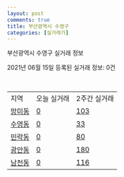 ```yaml
---
layout: post
comments: true
title: 부산광역시 수영구
categories: [실거래가]
---
```


부산광역시 수영구 실거래 정보

2021년 06월 15일 등록된 실거래 정보: 0건

<script type="text/javascript">
  google.charts.load('current', {'packages':['corechart']});
  google.charts.setOnLoadCallback(drawChart);

  function drawChart() {
    var data = google.visualization.arrayToDataTable([['거래일', '매매', '전월세', '전매'], ['2021-02', 10, 34, 1], ['2021-03', 20, 44, 0], ['2021-04', 0, 7, 0]]);

    var options = {
      title: '최근 2개월간 거래량 추이',
      legend: { position: 'bottom' }
    };

    var chart = new google.visualization.LineChart(document.getElementById('columnchart_material'));
    chart.draw(data, (options));
  }
</script>

<div id="columnchart_material" style="width: 450px; margin-left: -35px"></div>
<br>
<table class="sortable">
  <tr>
    <td>지역</td>
    <td>오늘 실거래</td>
    <td>2주간 실거래</td>
  </tr>

  
  <tr class="item">
    <td><a href="2650010100.html">망미동</a></td>
    <td><a href="2650010100.html">0</a></td>
    <td><a href="2650010100.html">103</a></td>
  </tr>
    

  <tr class="item">
    <td><a href="2650010200.html">수영동</a></td>
    <td><a href="2650010200.html">0</a></td>
    <td><a href="2650010200.html">33</a></td>
  </tr>
    

  <tr class="item">
    <td><a href="2650010300.html">민락동</a></td>
    <td><a href="2650010300.html">0</a></td>
    <td><a href="2650010300.html">80</a></td>
  </tr>
    

  <tr class="item">
    <td><a href="2650010400.html">광안동</a></td>
    <td><a href="2650010400.html">0</a></td>
    <td><a href="2650010400.html">180</a></td>
  </tr>
    

  <tr class="item">
    <td><a href="2650010500.html">남천동</a></td>
    <td><a href="2650010500.html">0</a></td>
    <td><a href="2650010500.html">116</a></td>
  </tr>
    


</table>


    